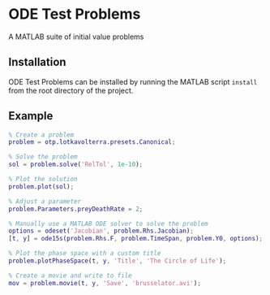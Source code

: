 # ODE Test Problems

A MATLAB suite of initial value problems

## Installation

ODE Test Problems can be installed by running the MATLAB script `install` from the root directory of the project.

## Example

```matlab
% Create a problem
problem = otp.lotkavolterra.presets.Canonical;

% Solve the problem
sol = problem.solve('RelTol', 1e-10);

% Plot the solution
problem.plot(sol);

% Adjust a parameter
problem.Parameters.preyDeathRate = 2;

% Manually use a MATLAB ODE solver to solve the problem
options = odeset('Jacobian', problem.Rhs.Jacobian);
[t, y] = ode15s(problem.Rhs.F, problem.TimeSpan, problem.Y0, options);

% Plot the phase space with a custom title
problem.plotPhaseSpace(t, y, 'Title', 'The Circle of Life');

% Create a movie and write to file
mov = problem.movie(t, y, 'Save', 'brusselator.avi');
```
